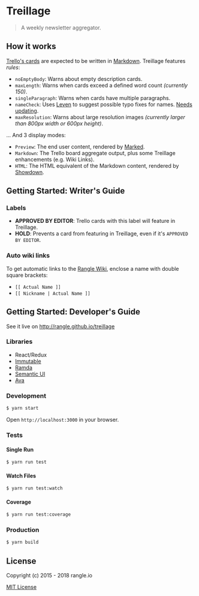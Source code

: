 # Treillage

> A weekly newsletter aggregator.

## How it works

[Trello's cards](https://trello.com/b/t7Uc1jyN/rangle-weekly) are expected to be written in [Markdown](https://github.com/adam-p/markdown-here/wiki/Markdown-Cheatsheet).
Treillage features _rules_:
- `noEmptyBody`: Warns about empty description cards.
- `maxLength`: Warns when cards exceed a defined word count _(currently 150)_.
- `singleParagraph`: Warns when cards have multiple paragraphs.
- `nameCheck`: Uses [Leven](https://github.com/sindresorhus/leven) to suggest possible typo fixes for names. [Needs updating](https://github.com/rangle/treillage/issues/26).
- `maxResolution`: Warns about large resolution images _(currently larger than 800px width or 600px height)_.

... And 3 display modes:
- `Preview`: The end user content, rendered by [Marked](https://github.com/markedjs/marked).
- `Markdown`: The Trello board aggregate output, plus some Treillage enhancements (e.g. Wiki Links).
- `HTML`: The HTML equivalent of the Markdown content, rendered by [Showdown](https://github.com/showdownjs/showdown).

## Getting Started: Writer's Guide

### Labels

- __APPROVED BY EDITOR__: Trello cards with this label will feature in Treillage.
- __HOLD__: Prevents a card from featuring in Treillage, even if it's `APPROVED BY EDITOR`.

### Auto wiki links

To get automatic links to the [Rangle Wiki](https://github.com/rangle/hub/wiki/), enclose a name with double square brackets:
- `[[ Actual Name ]]`
- `[[ Nickname | Actual Name ]]`


## Getting Started: Developer's Guide

See it live on http://rangle.github.io/treillage

### Libraries
- React/Redux
- [Immutable](https://facebook.github.io/immutable-js/docs/#/)
- [Ramda](https://ramdajs.com/docs/)
- [Semantic UI](https://react.semantic-ui.com/)
- [Ava](https://github.com/avajs/ava)

### Development
```bash
$ yarn start
```

Open `http://localhost:3000` in your browser.

### Tests

#### Single Run
```bash
$ yarn run test
```

#### Watch Files
```bash
$ yarn run test:watch
```

#### Coverage
```bash
$ yarn run test:coverage
```

### Production
```bash
$ yarn build
```

## License

Copyright (c) 2015 - 2018 rangle.io

[MIT License][MIT]

[MIT]: ./LICENSE "Mit License"
